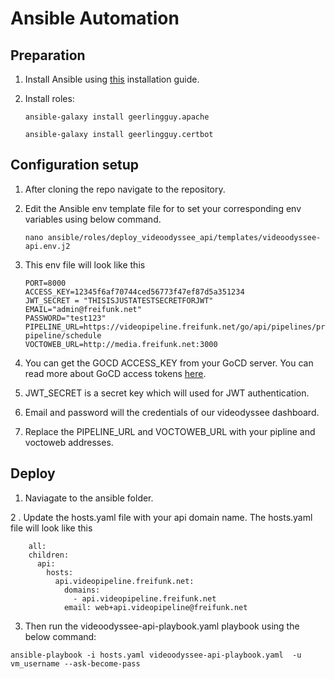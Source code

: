 # Ansible Automation

## Preparation

1. Install Ansible using [this](https://docs.ansible.com/ansible/latest/installation_guide/intro_installation.html) installation guide.

2. Install roles:

     ```ansible-galaxy install geerlingguy.apache```
     
    ```ansible-galaxy install geerlingguy.certbot```
    
   
## Configuration setup
1. After cloning the repo navigate to the repository.
2. Edit the Ansible env template file for to set your corresponding env variables using below command.


    ```nano ansible/roles/deploy_videoodyssee_api/templates/videoodyssee-api.env.j2```
3. This env file will look like this


    ```  
    PORT=8000
    ACCESS_KEY=12345f6af70744ced56773f47ef87d5a351234
    JWT_SECRET = "THISISJUSTATESTSECRETFORJWT"
    EMAIL="admin@freifunk.net"
    PASSWORD="test123"
    PIPELINE_URL=https://videopipeline.freifunk.net/go/api/pipelines/processing-pipeline/schedule
    VOCTOWEB_URL=http://media.freifunk.net:3000
    
    ```
4. You can get the GOCD ACCESS_KEY from your GoCD server. You can read more about GoCD access tokens [here](https://docs.gocd.org/current/configuration/access_tokens.html).
5. JWT_SECRET is a secret key which will used for JWT authentication.
6. Email and password will the credentials of our videodyssee dashboard.
7. Replace the PIPELINE_URL and VOCTOWEB_URL with your pipline and voctoweb addresses.


## Deploy
1. Naviagate to the ansible folder.

2 . Update the hosts.yaml file with your api domain name. The hosts.yaml file will look like this


   ```
       all:
       children:
         api:
           hosts:
             api.videopipeline.freifunk.net:
               domains:
                 - api.videopipeline.freifunk.net
               email: web+api.videopipeline@freifunk.net
   ```
   
3. Then run the videoodyssee-api-playbook.yaml playbook using the below command:

`ansible-playbook -i hosts.yaml videoodyssee-api-playbook.yaml  -u vm_username --ask-become-pass`
